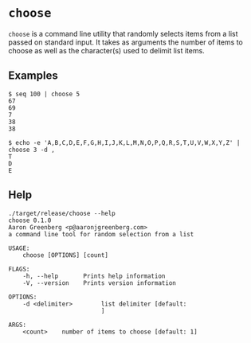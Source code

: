 # `choose`

`choose` is a command line utility that randomly selects items from a list passed on standard input. It takes as arguments the number of items to choose as well as the character(s) used to delimit list items.

## Examples

```
$ seq 100 | choose 5
67
69
7
38
38
```

```
$ echo -e 'A,B,C,D,E,F,G,H,I,J,K,L,M,N,O,P,Q,R,S,T,U,V,W,X,Y,Z' | choose 3 -d ,
T
D
E
```

## Help

```
./target/release/choose --help
choose 0.1.0
Aaron Greenberg <p@aaronjgreenberg.com>
a command line tool for random selection from a list

USAGE:
    choose [OPTIONS] [count]

FLAGS:
    -h, --help       Prints help information
    -V, --version    Prints version information

OPTIONS:
    -d <delimiter>        list delimiter [default: 
                          ]

ARGS:
    <count>    number of items to choose [default: 1]
```
